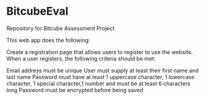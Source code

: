# BitcubeEval
Repository for Bitcube Assessment Project

This web app does the following:

Create a registration page that allows users to register to use the website. When a user registers, the following criteria should be met:

Email address must be unique
User must supply at least their first name and last name
Password must have at least 1 uppercase character, 1 lowercase character, 1 special character,1 number and must be at least 6 characters long
Password must be encrypted before being saved
